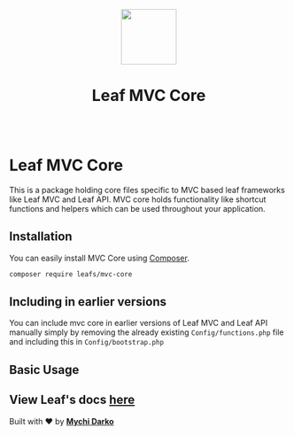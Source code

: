 <!-- markdownlint-disable no-inline-html -->
<p align="center">
  <br><br>
  <img src="https://leaf-docs.netlify.app/images/logo.png" height="100"/>
  <h1 align="center">Leaf MVC Core</h1>
  <br><br>
</p>

# Leaf MVC Core

<!-- [![Latest Stable Version](https://poser.pugx.org/leafs/leaf/v/stable)](https://packagist.org/packages/leafs/leaf)
[![Total Downloads](https://poser.pugx.org/leafs/leaf/downloads)](https://packagist.org/packages/leafs/leaf)
[![License](https://poser.pugx.org/leafs/leaf/license)](https://packagist.org/packages/leafs/leaf) -->

This is a package holding core files specific to MVC based leaf frameworks like Leaf MVC and Leaf API. MVC core holds functionality like shortcut functions and helpers which can be used throughout your application.

## Installation

You can easily install MVC Core using [Composer](https://getcomposer.org/).

```bash
composer require leafs/mvc-core
```

## Including in earlier versions

You can include mvc core in earlier versions of Leaf MVC and Leaf API manually simply by removing the already existing `Config/functions.php` file and including this in `Config/bootstrap.php`

## Basic Usage

## View Leaf's docs [here](https://leafphp.netlify.app/#/)

Built with ❤ by [**Mychi Darko**](https://mychi.netlify.app)
